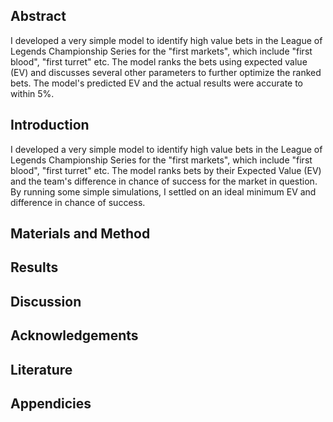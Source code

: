 ## Abstract

I developed a very simple model to identify high value bets in the League of Legends Championship Series for the "first markets", which include "first blood", "first turret" etc. The model ranks the bets using expected value (EV) and discusses several other parameters to further optimize the ranked bets. The model's predicted EV and the actual results were accurate to within 5%.

## Introduction

I developed a very simple model to identify high value bets in the League of Legends Championship Series for the "first markets", which include "first blood", "first turret" etc. The model ranks bets by their Expected Value (EV) and the team's difference in chance of success for the market in question. By running some simple simulations, I settled on an ideal minimum EV and difference in chance of success.

## Materials and Method

## Results

## Discussion

## Acknowledgements

## Literature

## Appendicies
